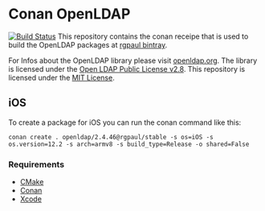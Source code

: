 # Conan OpenLDAP
[![Build Status](https://travis-ci.com/Manromen/conan-openldap-scripts.svg?branch=master)](https://travis-ci.com/Manromen/conan-openldap-scripts)
This repository contains the conan receipe that is used to build the OpenLDAP packages at [rgpaul bintray](https://bintray.com/manromen/rgpaul).

For Infos about the OpenLDAP library please visit [openldap.org](https://www.openldap.org/).
The library is licensed under the [Open LDAP Public License v2.8](https://www.openldap.org/software/release/license.html).
This repository is licensed under the [MIT License](LICENSE).

## iOS

To create a package for iOS you can run the conan command like this:

`conan create . openldap/2.4.46@rgpaul/stable -s os=iOS -s os.version=12.2 -s arch=armv8 -s build_type=Release -o shared=False`

### Requirements

* [CMake](https://cmake.org/)
* [Conan](https://conan.io/)
* [Xcode](https://developer.apple.com/xcode/)
